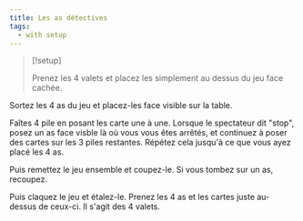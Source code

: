 ```yaml
---
title: Les as détectives
tags:
  - with setup
---
```


> [!setup]
>
> Prenez les 4 valets et placez les simplement au dessus du jeu face cachée.

Sortez les 4 as du jeu et placez-les face visible sur la table.

Faîtes 4 pile en posant les carte une à une. Lorsque le spectateur dit "stop",
posez un as face visble là où vous vous êtes arrêtés, et continuez à poser des
cartes sur les 3 piles restantes. Répétez cela jusqu'à ce que vous ayez placé
les 4 as.

Puis remettez le jeu ensemble et coupez-le. Si vous tombez sur un as, recoupez.

Puis claquez le jeu et étalez-le. Prenez les 4 as et les cartes juste au-dessus
de ceux-ci. Il s'agit des 4 valets.
